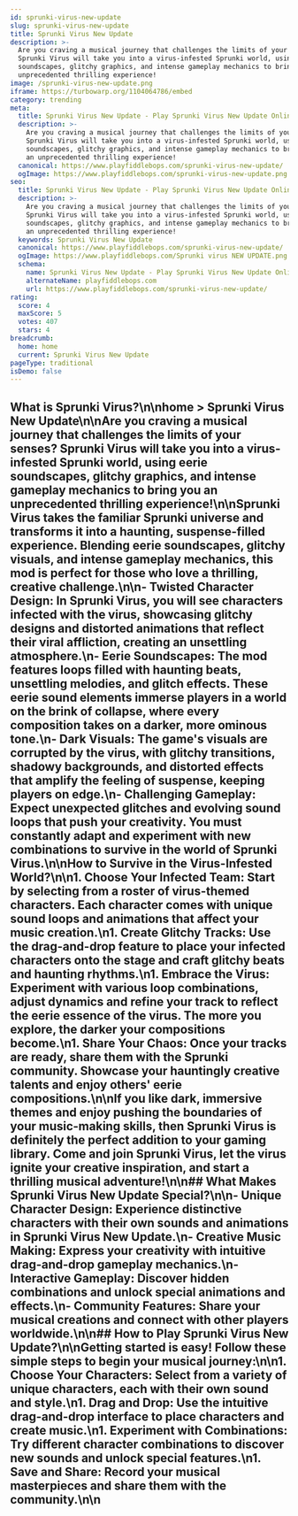 ```yaml
---
id: sprunki-virus-new-update
slug: sprunki-virus-new-update
title: Sprunki Virus New Update
description: >-
  Are you craving a musical journey that challenges the limits of your senses?
  Sprunki Virus will take you into a virus-infested Sprunki world, using eerie
  soundscapes, glitchy graphics, and intense gameplay mechanics to bring you an
  unprecedented thrilling experience!
image: /sprunki-virus-new-update.png
iframe: https://turbowarp.org/1104064786/embed
category: trending
meta:
  title: Sprunki Virus New Update - Play Sprunki Virus New Update Online
  description: >-
    Are you craving a musical journey that challenges the limits of your senses?
    Sprunki Virus will take you into a virus-infested Sprunki world, using eerie
    soundscapes, glitchy graphics, and intense gameplay mechanics to bring you
    an unprecedented thrilling experience!
  canonical: https://www.playfiddlebops.com/sprunki-virus-new-update/
  ogImage: https://www.playfiddlebops.com/sprunki-virus-new-update.png
seo:
  title: Sprunki Virus New Update - Play Sprunki Virus New Update Online
  description: >-
    Are you craving a musical journey that challenges the limits of your senses?
    Sprunki Virus will take you into a virus-infested Sprunki world, using eerie
    soundscapes, glitchy graphics, and intense gameplay mechanics to bring you
    an unprecedented thrilling experience!
  keywords: Sprunki Virus New Update
  canonical: https://www.playfiddlebops.com/sprunki-virus-new-update/
  ogImage: https://www.playfiddlebops.com/Sprunki virus NEW UPDATE.png
  schema:
    name: Sprunki Virus New Update - Play Sprunki Virus New Update Online
    alternateName: playfiddlebops.com
    url: https://www.playfiddlebops.com/sprunki-virus-new-update/
rating:
  score: 4
  maxScore: 5
  votes: 407
  stars: 4
breadcrumb:
  home: home
  current: Sprunki Virus New Update
pageType: traditional
isDemo: false
---
```


## What is Sprunki Virus?\n\nhome > Sprunki Virus New Update\n\nAre you craving a musical journey that challenges the limits of your senses? Sprunki Virus will take you into a virus-infested Sprunki world, using eerie soundscapes, glitchy graphics, and intense gameplay mechanics to bring you an unprecedented thrilling experience!\n\nSprunki Virus takes the familiar Sprunki universe and transforms it into a haunting, suspense-filled experience. Blending eerie soundscapes, glitchy visuals, and intense gameplay mechanics, this mod is perfect for those who love a thrilling, creative challenge.\n\n- **Twisted Character Design**: In Sprunki Virus, you will see characters infected with the virus, showcasing glitchy designs and distorted animations that reflect their viral affliction, creating an unsettling atmosphere.\n- **Eerie Soundscapes**: The mod features loops filled with haunting beats, unsettling melodies, and glitch effects. These eerie sound elements immerse players in a world on the brink of collapse, where every composition takes on a darker, more ominous tone.\n- **Dark Visuals**: The game's visuals are corrupted by the virus, with glitchy transitions, shadowy backgrounds, and distorted effects that amplify the feeling of suspense, keeping players on edge.\n- **Challenging Gameplay**: Expect unexpected glitches and evolving sound loops that push your creativity. You must constantly adapt and experiment with new combinations to survive in the world of Sprunki Virus.\n\nHow to Survive in the Virus-Infested World?\n\n1. **Choose Your Infected Team**: Start by selecting from a roster of virus-themed characters. Each character comes with unique sound loops and animations that affect your music creation.\n1. **Create Glitchy Tracks**: Use the drag-and-drop feature to place your infected characters onto the stage and craft glitchy beats and haunting rhythms.\n1. **Embrace the Virus**: Experiment with various loop combinations, adjust dynamics and refine your track to reflect the eerie essence of the virus. The more you explore, the darker your compositions become.\n1. **Share Your Chaos**: Once your tracks are ready, share them with the Sprunki community. Showcase your hauntingly creative talents and enjoy others' eerie compositions.\n\nIf you like dark, immersive themes and enjoy pushing the boundaries of your music-making skills, then Sprunki Virus is definitely the perfect addition to your gaming library. Come and join Sprunki Virus, let the virus ignite your creative inspiration, and start a thrilling musical adventure!\n\n## What Makes Sprunki Virus New Update Special?\n\n- **Unique Character Design**: Experience distinctive characters with their own sounds and animations in Sprunki Virus New Update.\n- **Creative Music Making**: Express your creativity with intuitive drag-and-drop gameplay mechanics.\n- **Interactive Gameplay**: Discover hidden combinations and unlock special animations and effects.\n- **Community Features**: Share your musical creations and connect with other players worldwide.\n\n## How to Play Sprunki Virus New Update?\n\nGetting started is easy! Follow these simple steps to begin your musical journey:\n\n1. **Choose Your Characters**: Select from a variety of unique characters, each with their own sound and style.\n1. **Drag and Drop**: Use the intuitive drag-and-drop interface to place characters and create music.\n1. **Experiment with Combinations**: Try different character combinations to discover new sounds and unlock special features.\n1. **Save and Share**: Record your musical masterpieces and share them with the community.\n\n